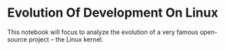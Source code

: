 # Evolution Of Development On Linux
This notebook will focus to analyze the evolution of a very famous open-source project – the Linux kernel.
